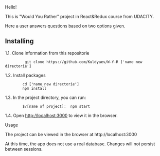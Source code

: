 Hello!

This is "Would You Rather" project in React&Redux  course from UDACITY.

Here a user answers questions based on two options given.

## Installing
1.1. Clone information from this repositorie

             git clone https://github.com/Kuldyaev/W-Y-R ['name new directorie']
             
1.2. Install packages

            cd ['name new directorie']
            npm install
            
1.3. In the project directory, you can run:

            $/[name of project]:  npm start

1.4. Open [http://localhost:3000](http://localhost:3000) to view it in the browser.

  


Usage

The project can be viewed in the browser at http://localhost:3000

At this time, the app does not use a real database. Changes will not persist between sessions.
